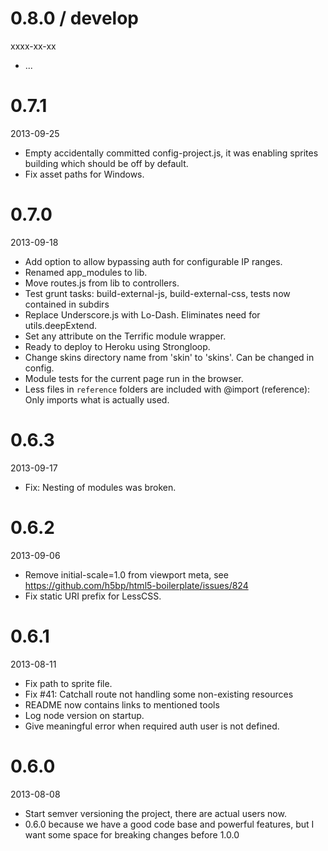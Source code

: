 
# 0.8.0 / develop

xxxx-xx-xx


 - ...

# 0.7.1

2013-09-25

 - Empty accidentally committed config-project.js, it was enabling sprites building which should be off by default.
 - Fix asset paths for Windows.


# 0.7.0

2013-09-18

 - Add option to allow bypassing auth for configurable IP ranges.
 - Renamed app_modules to lib.
 - Move routes.js from lib to controllers.
 - Test grunt tasks: build-external-js, build-external-css, tests now contained in subdirs
 - Replace Underscore.js with Lo-Dash. Eliminates need for utils.deepExtend.
 - Set any attribute on the Terrific module wrapper.
 - Ready to deploy to Heroku using Strongloop.
 - Change skins directory name from 'skin' to 'skins'. Can be changed in config.
 - Module tests for the current page run in the browser.
 - Less files in `reference` folders are included with @import (reference): Only imports what is actually used.


# 0.6.3

2013-09-17

 - Fix: Nesting of modules was broken.

# 0.6.2

2013-09-06

 - Remove initial-scale=1.0 from viewport meta, see https://github.com/h5bp/html5-boilerplate/issues/824
 - Fix static URI prefix for LessCSS.

# 0.6.1

2013-08-11

 - Fix path to sprite file.
 - Fix #41: Catchall route not handling some non-existing resources
 - README now contains links to mentioned tools
 - Log node version on startup.
 - Give meaningful error when required auth user is not defined.

# 0.6.0

2013-08-08

 - Start semver versioning the project, there are actual users now.
 - 0.6.0 because we have a good code base and powerful features, but I want some space for breaking changes before 1.0.0